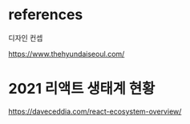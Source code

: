# references



디자인 컨셉



https://www.thehyundaiseoul.com/











# 2021 리액트 생태계 현황

https://daveceddia.com/react-ecosystem-overview/